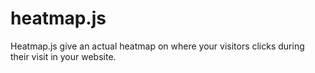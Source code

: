 # heatmap.js
Heatmap.js give an actual heatmap on where your visitors clicks during their visit in your website.

